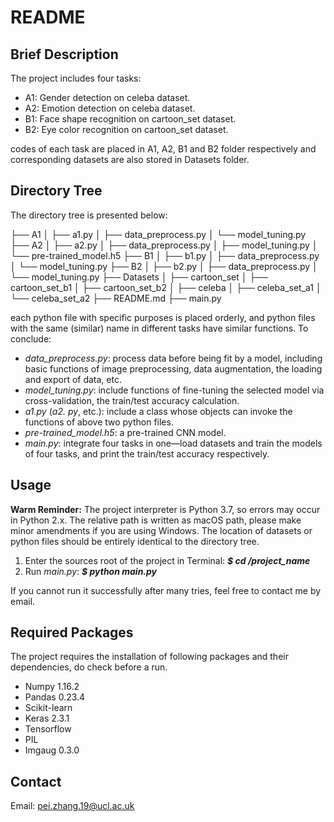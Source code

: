 # README

## Brief Description

The project includes four tasks:

- A1: Gender detection on celeba dataset.
- A2: Emotion detection on celeba dataset.
- B1: Face shape recognition on cartoon_set dataset.
- B2: Eye color recognition on cartoon_set dataset.

codes of each task are placed in A1, A2, B1 and B2 folder respectively and corresponding datasets are also stored in Datasets folder. 

## Directory Tree

The directory tree is presented below: 

├── A1
│   ├── a1.py
│   ├── data_preprocess.py
│   └── model_tuning.py
├── A2
│   ├── a2.py
│   ├── data_preprocess.py
│   ├── model_tuning.py
│   └── pre-trained_model.h5
├── B1
│   ├── b1.py
│   ├── data_preprocess.py
│   └── model_tuning.py
├── B2
│   ├── b2.py
│   ├── data_preprocess.py
│   └── model_tuning.py
├── Datasets
│   ├── cartoon_set
│   ├── cartoon_set_b1
│   ├── cartoon_set_b2
│   ├── celeba
│   ├── celeba_set_a1
│   └── celeba_set_a2
├── README.md
├── main.py

each python file with specific purposes is placed orderly, and python files with the same (similar) name in different tasks have similar functions. To conclude: 

- *data_preprocess.py*: process data before being fit by a model, including basic functions of image preprocessing, data augmentation, the loading and export of data, etc. 
- *model_tuning.py*: include functions of fine-tuning the selected model via cross-validation, the train/test accuracy calculation.
- *a1.py* (*a2. py*, etc.): include a class whose objects can invoke the functions of above two python files.
- *pre-trained_model.h5*: a pre-trained CNN model.
- *main.py*: integrate four tasks in one—load datasets and train the models of four tasks, and print the train/test accuracy respectively.

## Usage

**Warm Reminder:** The project interpreter is Python 3.7, so errors may occur in Python 2.x. The relative path is written as macOS path, please make minor amendments if you are using Windows. The location of datasets or python files should be entirely identical to the directory tree.

1. Enter the sources root of the project in Terminal: ***$ cd /project_name*** 	
2. Run *main.py*: ***$ python main.py***

If you cannot run it successfully after many tries, feel free to contact me by email.

## Required Packages

The project requires the installation of following packages and their dependencies, do check before a run.

- Numpy 1.16.2
- Pandas 0.23.4 
- Scikit-learn
- Keras 2.3.1
- Tensorflow
- PIL
- Imgaug 0.3.0 

## Contact

Email: [pei.zhang.19@ucl.ac.uk]()